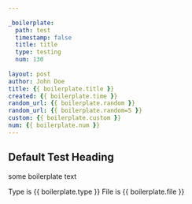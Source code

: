 ```yaml
---
    
_boilerplate:
  path: test
  timestamp: false
  title: title
  type: testing
  num: 130 
     
layout: post
author: John Doe
title: {{ boilerplate.title }}
created: {{ boilerplate.time }}
random_url: {{ boilerplate.random }}
random_url: {{ boilerplate.random=5 }}
custom: {{ boilerplate.custom }}
num: {{ boilerplate.num }}
---
```



Default Test Heading
--------------------

some boilerplate text

Type is {{ boilerplate.type }}
File is {{ boilerplate.file }}

